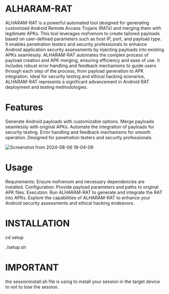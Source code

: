 # ALHARAM-RAT
ALHARAM-RAT is a powerful automated tool designed for generating customized Android Remote Access Trojans (RATs) and merging them with legitimate APKs. This tool leverages msfvenom to create tailored payloads based on user-defined parameters such as host IP, port, and payload type. It enables penetration testers and security professionals to enhance Android application security assessments by injecting payloads into existing APKs seamlessly. ALHARAM-RAT automates the complex process of payload creation and APK merging, ensuring efficiency and ease of use. It includes robust error handling and feedback mechanisms to guide users through each step of the process, from payload generation to APK integration. Ideal for security testing and ethical hacking scenarios, ALHARAM-RAT represents a significant advancement in Android RAT deployment and testing methodologies.

# Features
Generate Android payloads with customizable options.
Merge payloads seamlessly with original APKs.
Automate the integration of payloads for security testing.
Error handling and feedback mechanisms for smooth operation.
Designed for penetration testers and security professionals.

![Screenshot from 2024-08-06 18-04-09](https://github.com/user-attachments/assets/a34cd88a-27b4-4388-a213-2ba5897d8d97)

# Usage
Requirements: Ensure msfvenom and necessary dependencies are installed.
Configuration: Provide payload parameters and paths to original APK files.
Execution: Run ALHARAM-RAT to generate and integrate the RAT into APKs.
Explore the capabilities of ALHARAM-RAT to enhance your Android security assessments and ethical hacking endeavors.

# INSTALLATION
cd setup 

./setup.sh

# IMPORTANT
the sessioninstall.sh file is using to install your session in the target device to not to lose the session.
